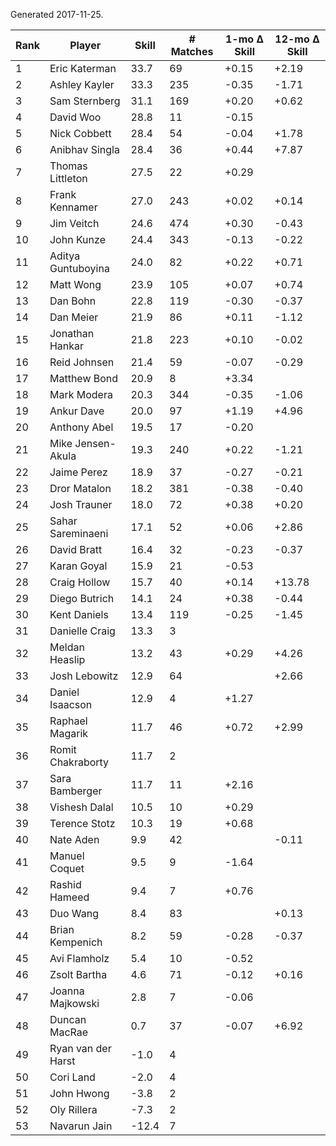 Generated 2017-11-25.

| Rank | Player             | Skill | # Matches | 1-mo Δ Skill | 12-mo Δ Skill |
|------|--------------------|-------|-----------|--------------|---------------|
|    1 | Eric Katerman      |  33.7 |        69 |        +0.15 |         +2.19 |
|    2 | Ashley Kayler      |  33.3 |       235 |        -0.35 |         -1.71 |
|    3 | Sam Sternberg      |  31.1 |       169 |        +0.20 |         +0.62 |
|    4 | David Woo          |  28.8 |        11 |        -0.15 |               |
|    5 | Nick Cobbett       |  28.4 |        54 |        -0.04 |         +1.78 |
|    6 | Anibhav Singla     |  28.4 |        36 |        +0.44 |         +7.87 |
|    7 | Thomas Littleton   |  27.5 |        22 |        +0.29 |               |
|    8 | Frank Kennamer     |  27.0 |       243 |        +0.02 |         +0.14 |
|    9 | Jim Veitch         |  24.6 |       474 |        +0.30 |         -0.43 |
|   10 | John Kunze         |  24.4 |       343 |        -0.13 |         -0.22 |
|   11 | Aditya Guntuboyina |  24.0 |        82 |        +0.22 |         +0.71 |
|   12 | Matt Wong          |  23.9 |       105 |        +0.07 |         +0.74 |
|   13 | Dan Bohn           |  22.8 |       119 |        -0.30 |         -0.37 |
|   14 | Dan Meier          |  21.9 |        86 |        +0.11 |         -1.12 |
|   15 | Jonathan Hankar    |  21.8 |       223 |        +0.10 |         -0.02 |
|   16 | Reid Johnsen       |  21.4 |        59 |        -0.07 |         -0.29 |
|   17 | Matthew Bond       |  20.9 |         8 |        +3.34 |               |
|   18 | Mark Modera        |  20.3 |       344 |        -0.35 |         -1.06 |
|   19 | Ankur Dave         |  20.0 |        97 |        +1.19 |         +4.96 |
|   20 | Anthony Abel       |  19.5 |        17 |        -0.20 |               |
|   21 | Mike Jensen-Akula  |  19.3 |       240 |        +0.22 |         -1.21 |
|   22 | Jaime Perez        |  18.9 |        37 |        -0.27 |         -0.21 |
|   23 | Dror Matalon       |  18.2 |       381 |        -0.38 |         -0.40 |
|   24 | Josh Trauner       |  18.0 |        72 |        +0.38 |         +0.20 |
|   25 | Sahar Sareminaeni  |  17.1 |        52 |        +0.06 |         +2.86 |
|   26 | David Bratt        |  16.4 |        32 |        -0.23 |         -0.37 |
|   27 | Karan Goyal        |  15.9 |        21 |        -0.53 |               |
|   28 | Craig Hollow       |  15.7 |        40 |        +0.14 |        +13.78 |
|   29 | Diego Butrich      |  14.1 |        24 |        +0.38 |         -0.44 |
|   30 | Kent Daniels       |  13.4 |       119 |        -0.25 |         -1.45 |
|   31 | Danielle Craig     |  13.3 |         3 |              |               |
|   32 | Meldan Heaslip     |  13.2 |        43 |        +0.29 |         +4.26 |
|   33 | Josh Lebowitz      |  12.9 |        64 |              |         +2.66 |
|   34 | Daniel Isaacson    |  12.9 |         4 |        +1.27 |               |
|   35 | Raphael Magarik    |  11.7 |        46 |        +0.72 |         +2.99 |
|   36 | Romit Chakraborty  |  11.7 |         2 |              |               |
|   37 | Sara Bamberger     |  11.7 |        11 |        +2.16 |               |
|   38 | Vishesh Dalal      |  10.5 |        10 |        +0.29 |               |
|   39 | Terence Stotz      |  10.3 |        19 |        +0.68 |               |
|   40 | Nate Aden          |   9.9 |        42 |              |         -0.11 |
|   41 | Manuel Coquet      |   9.5 |         9 |        -1.64 |               |
|   42 | Rashid Hameed      |   9.4 |         7 |        +0.76 |               |
|   43 | Duo Wang           |   8.4 |        83 |              |         +0.13 |
|   44 | Brian Kempenich    |   8.2 |        59 |        -0.28 |         -0.37 |
|   45 | Avi Flamholz       |   5.4 |        10 |        -0.52 |               |
|   46 | Zsolt Bartha       |   4.6 |        71 |        -0.12 |         +0.16 |
|   47 | Joanna Majkowski   |   2.8 |         7 |        -0.06 |               |
|   48 | Duncan MacRae      |   0.7 |        37 |        -0.07 |         +6.92 |
|   49 | Ryan van der Harst |  -1.0 |         4 |              |               |
|   50 | Cori Land          |  -2.0 |         4 |              |               |
|   51 | John Hwong         |  -3.8 |         2 |              |               |
|   52 | Oly Rillera        |  -7.3 |         2 |              |               |
|   53 | Navarun Jain       | -12.4 |         7 |              |               |